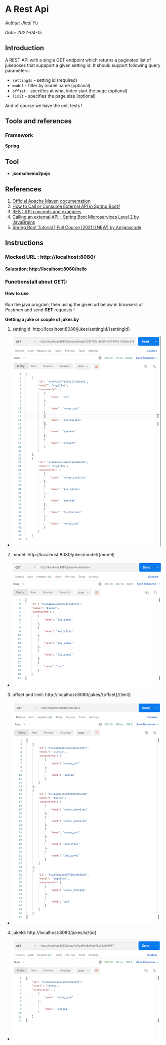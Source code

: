# A Rest Api

_Authur: Jiadi Yu_

_Date: 2022-04-15_

## Introduction
A REST API with a single GET endpoint which returns a paginated list of jukeboxes that suppport a given setting id. It should support following query parameters:

 - `settingId` - setting id (required)
 - `model` - filter by model name (optional)
 - `offset` - specifies at what index start the page (optional)
 - `limit` - specifies the page size (optional)

And of course we have the unit tests !
 ## Tools and references
 ### Framework
 **Spring**

## Tool
* **jsonschema2pojo**

 ## References
1. [Official Apache Maven documentation](https://maven.apache.org/guides/index.html)
2. [How to Call or Consume External API in Spring Boot?](https://www.geeksforgeeks.org/how-to-call-or-consume-external-api-in-spring-boot/)
3. [REST API concepts and examples](https://www.youtube.com/watch?v=7YcW25PHnAA&t=467s)
4. [Calling an external API - Spring Boot Microservices Level 2 by JavaBrains](https://www.youtube.com/watch?v=7nKKD2rKpUk)
5. [Spring Boot Tutorial | Full Course [2021] [NEW] by Amigoscode](https://www.youtube.com/watch?v=9SGDpanrc8U&t=1865s)

## Instructions
### Mocked URL : http://localhost:8080/
#### Salutation: http://localhost:8080/hello
### Functions(all about GET):
#### **How to use**
Run the java program, then using the given url below in browsers or *Postman* and send **GET** requests !

**Getting a juke or couple of jukes by**
1. settingId: http://localhost:8080/jukes/settingid/{settingId}
* ![alt text](./examples/settingID.png)
2. model: http://localhost:8080/jukes/model/{model} 
* ![alt text](./examples/Model.png)
3. offset and limit: http://localhost:8080/jukes/{offset}/{limit}
* ![alt text](./examples/offsetLimit.png)
4. jukeId: http://localhost:8080/jukes/id/{id}
* ![alt text](./examples/jukeId.png)

